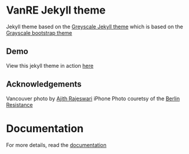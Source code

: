 VanRE Jekyll theme
=========================

Jekyll theme based on the [Greyscale Jekyll theme](https://jeromelachaud.github.io/greyscale-theme) which is based on the [Grayscale bootstrap theme ](http://ironsummitmedia.github.io/startbootstrap-grayscale/)

## Demo
View this jekyll theme in action [here](https://jeromelachaud.github.io/grayscale-theme)

## Acknowledgements
Vancouver photo by [Ajith Rajeswari](http://commons.wikimedia.org/wiki/File:Vancouver_City_Night_2_by_ajithrajeswari.jpg)
iPhone Photo couretsy of the [Berlin Resistance](http://besmurf.de)

Documentation
=========
For more details, read the [documentation](http://jekyllrb.com/)
